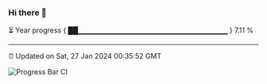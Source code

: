 ### Hi there 👋

⏳ Year progress { ██▁▁▁▁▁▁▁▁▁▁▁▁▁▁▁▁▁▁▁▁▁▁▁▁▁▁▁▁ } 7.11 %

---

⏰ Updated on Sat, 27 Jan 2024 00:35:52 GMT

![Progress Bar CI](https://github.com/Shyam-Makwana/GitHub-Actions-Demo/workflows/Progress%20Bar%20CI/badge.svg)
